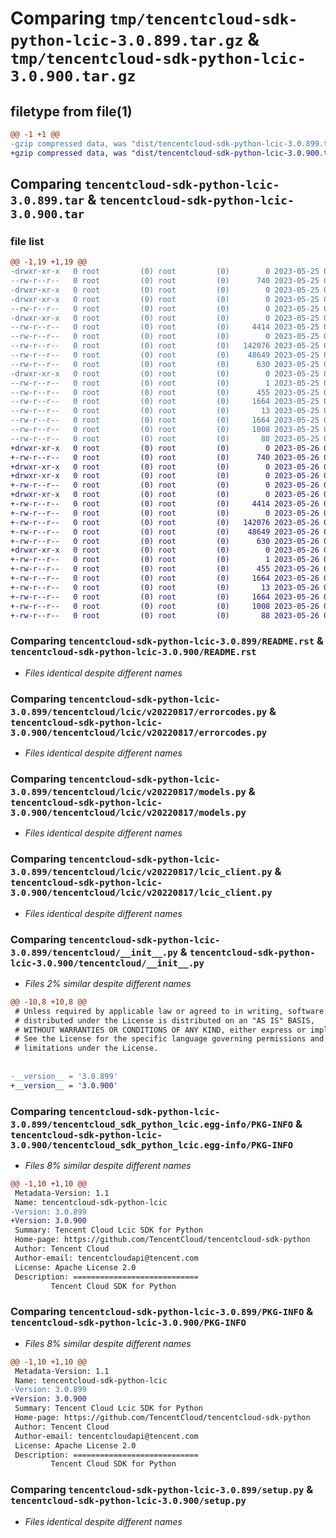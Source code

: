 # Comparing `tmp/tencentcloud-sdk-python-lcic-3.0.899.tar.gz` & `tmp/tencentcloud-sdk-python-lcic-3.0.900.tar.gz`

## filetype from file(1)

```diff
@@ -1 +1 @@
-gzip compressed data, was "dist/tencentcloud-sdk-python-lcic-3.0.899.tar", last modified: Thu May 25 00:30:21 2023, max compression
+gzip compressed data, was "dist/tencentcloud-sdk-python-lcic-3.0.900.tar", last modified: Fri May 26 02:22:10 2023, max compression
```

## Comparing `tencentcloud-sdk-python-lcic-3.0.899.tar` & `tencentcloud-sdk-python-lcic-3.0.900.tar`

### file list

```diff
@@ -1,19 +1,19 @@
-drwxr-xr-x   0 root         (0) root         (0)        0 2023-05-25 00:30:21.000000 tencentcloud-sdk-python-lcic-3.0.899/
--rw-r--r--   0 root         (0) root         (0)      740 2023-05-25 00:30:21.000000 tencentcloud-sdk-python-lcic-3.0.899/README.rst
-drwxr-xr-x   0 root         (0) root         (0)        0 2023-05-25 00:30:21.000000 tencentcloud-sdk-python-lcic-3.0.899/tencentcloud/
-drwxr-xr-x   0 root         (0) root         (0)        0 2023-05-25 00:30:21.000000 tencentcloud-sdk-python-lcic-3.0.899/tencentcloud/lcic/
--rw-r--r--   0 root         (0) root         (0)        0 2023-05-25 00:30:21.000000 tencentcloud-sdk-python-lcic-3.0.899/tencentcloud/lcic/__init__.py
-drwxr-xr-x   0 root         (0) root         (0)        0 2023-05-25 00:30:21.000000 tencentcloud-sdk-python-lcic-3.0.899/tencentcloud/lcic/v20220817/
--rw-r--r--   0 root         (0) root         (0)     4414 2023-05-25 00:30:21.000000 tencentcloud-sdk-python-lcic-3.0.899/tencentcloud/lcic/v20220817/errorcodes.py
--rw-r--r--   0 root         (0) root         (0)        0 2023-05-25 00:30:21.000000 tencentcloud-sdk-python-lcic-3.0.899/tencentcloud/lcic/v20220817/__init__.py
--rw-r--r--   0 root         (0) root         (0)   142076 2023-05-25 00:30:21.000000 tencentcloud-sdk-python-lcic-3.0.899/tencentcloud/lcic/v20220817/models.py
--rw-r--r--   0 root         (0) root         (0)    48649 2023-05-25 00:30:21.000000 tencentcloud-sdk-python-lcic-3.0.899/tencentcloud/lcic/v20220817/lcic_client.py
--rw-r--r--   0 root         (0) root         (0)      630 2023-05-25 00:30:21.000000 tencentcloud-sdk-python-lcic-3.0.899/tencentcloud/__init__.py
-drwxr-xr-x   0 root         (0) root         (0)        0 2023-05-25 00:30:21.000000 tencentcloud-sdk-python-lcic-3.0.899/tencentcloud_sdk_python_lcic.egg-info/
--rw-r--r--   0 root         (0) root         (0)        1 2023-05-25 00:30:21.000000 tencentcloud-sdk-python-lcic-3.0.899/tencentcloud_sdk_python_lcic.egg-info/dependency_links.txt
--rw-r--r--   0 root         (0) root         (0)      455 2023-05-25 00:30:21.000000 tencentcloud-sdk-python-lcic-3.0.899/tencentcloud_sdk_python_lcic.egg-info/SOURCES.txt
--rw-r--r--   0 root         (0) root         (0)     1664 2023-05-25 00:30:21.000000 tencentcloud-sdk-python-lcic-3.0.899/tencentcloud_sdk_python_lcic.egg-info/PKG-INFO
--rw-r--r--   0 root         (0) root         (0)       13 2023-05-25 00:30:21.000000 tencentcloud-sdk-python-lcic-3.0.899/tencentcloud_sdk_python_lcic.egg-info/top_level.txt
--rw-r--r--   0 root         (0) root         (0)     1664 2023-05-25 00:30:21.000000 tencentcloud-sdk-python-lcic-3.0.899/PKG-INFO
--rw-r--r--   0 root         (0) root         (0)     1008 2023-05-25 00:30:21.000000 tencentcloud-sdk-python-lcic-3.0.899/setup.py
--rw-r--r--   0 root         (0) root         (0)       88 2023-05-25 00:30:21.000000 tencentcloud-sdk-python-lcic-3.0.899/setup.cfg
+drwxr-xr-x   0 root         (0) root         (0)        0 2023-05-26 02:22:10.000000 tencentcloud-sdk-python-lcic-3.0.900/
+-rw-r--r--   0 root         (0) root         (0)      740 2023-05-26 02:22:10.000000 tencentcloud-sdk-python-lcic-3.0.900/README.rst
+drwxr-xr-x   0 root         (0) root         (0)        0 2023-05-26 02:22:10.000000 tencentcloud-sdk-python-lcic-3.0.900/tencentcloud/
+drwxr-xr-x   0 root         (0) root         (0)        0 2023-05-26 02:22:10.000000 tencentcloud-sdk-python-lcic-3.0.900/tencentcloud/lcic/
+-rw-r--r--   0 root         (0) root         (0)        0 2023-05-26 02:22:10.000000 tencentcloud-sdk-python-lcic-3.0.900/tencentcloud/lcic/__init__.py
+drwxr-xr-x   0 root         (0) root         (0)        0 2023-05-26 02:22:10.000000 tencentcloud-sdk-python-lcic-3.0.900/tencentcloud/lcic/v20220817/
+-rw-r--r--   0 root         (0) root         (0)     4414 2023-05-26 02:22:10.000000 tencentcloud-sdk-python-lcic-3.0.900/tencentcloud/lcic/v20220817/errorcodes.py
+-rw-r--r--   0 root         (0) root         (0)        0 2023-05-26 02:22:10.000000 tencentcloud-sdk-python-lcic-3.0.900/tencentcloud/lcic/v20220817/__init__.py
+-rw-r--r--   0 root         (0) root         (0)   142076 2023-05-26 02:22:10.000000 tencentcloud-sdk-python-lcic-3.0.900/tencentcloud/lcic/v20220817/models.py
+-rw-r--r--   0 root         (0) root         (0)    48649 2023-05-26 02:22:10.000000 tencentcloud-sdk-python-lcic-3.0.900/tencentcloud/lcic/v20220817/lcic_client.py
+-rw-r--r--   0 root         (0) root         (0)      630 2023-05-26 02:22:10.000000 tencentcloud-sdk-python-lcic-3.0.900/tencentcloud/__init__.py
+drwxr-xr-x   0 root         (0) root         (0)        0 2023-05-26 02:22:10.000000 tencentcloud-sdk-python-lcic-3.0.900/tencentcloud_sdk_python_lcic.egg-info/
+-rw-r--r--   0 root         (0) root         (0)        1 2023-05-26 02:22:10.000000 tencentcloud-sdk-python-lcic-3.0.900/tencentcloud_sdk_python_lcic.egg-info/dependency_links.txt
+-rw-r--r--   0 root         (0) root         (0)      455 2023-05-26 02:22:10.000000 tencentcloud-sdk-python-lcic-3.0.900/tencentcloud_sdk_python_lcic.egg-info/SOURCES.txt
+-rw-r--r--   0 root         (0) root         (0)     1664 2023-05-26 02:22:10.000000 tencentcloud-sdk-python-lcic-3.0.900/tencentcloud_sdk_python_lcic.egg-info/PKG-INFO
+-rw-r--r--   0 root         (0) root         (0)       13 2023-05-26 02:22:10.000000 tencentcloud-sdk-python-lcic-3.0.900/tencentcloud_sdk_python_lcic.egg-info/top_level.txt
+-rw-r--r--   0 root         (0) root         (0)     1664 2023-05-26 02:22:10.000000 tencentcloud-sdk-python-lcic-3.0.900/PKG-INFO
+-rw-r--r--   0 root         (0) root         (0)     1008 2023-05-26 02:22:10.000000 tencentcloud-sdk-python-lcic-3.0.900/setup.py
+-rw-r--r--   0 root         (0) root         (0)       88 2023-05-26 02:22:10.000000 tencentcloud-sdk-python-lcic-3.0.900/setup.cfg
```

### Comparing `tencentcloud-sdk-python-lcic-3.0.899/README.rst` & `tencentcloud-sdk-python-lcic-3.0.900/README.rst`

 * *Files identical despite different names*

### Comparing `tencentcloud-sdk-python-lcic-3.0.899/tencentcloud/lcic/v20220817/errorcodes.py` & `tencentcloud-sdk-python-lcic-3.0.900/tencentcloud/lcic/v20220817/errorcodes.py`

 * *Files identical despite different names*

### Comparing `tencentcloud-sdk-python-lcic-3.0.899/tencentcloud/lcic/v20220817/models.py` & `tencentcloud-sdk-python-lcic-3.0.900/tencentcloud/lcic/v20220817/models.py`

 * *Files identical despite different names*

### Comparing `tencentcloud-sdk-python-lcic-3.0.899/tencentcloud/lcic/v20220817/lcic_client.py` & `tencentcloud-sdk-python-lcic-3.0.900/tencentcloud/lcic/v20220817/lcic_client.py`

 * *Files identical despite different names*

### Comparing `tencentcloud-sdk-python-lcic-3.0.899/tencentcloud/__init__.py` & `tencentcloud-sdk-python-lcic-3.0.900/tencentcloud/__init__.py`

 * *Files 2% similar despite different names*

```diff
@@ -10,8 +10,8 @@
 # Unless required by applicable law or agreed to in writing, software
 # distributed under the License is distributed on an "AS IS" BASIS,
 # WITHOUT WARRANTIES OR CONDITIONS OF ANY KIND, either express or implied.
 # See the License for the specific language governing permissions and
 # limitations under the License.
 
 
-__version__ = '3.0.899'
+__version__ = '3.0.900'
```

### Comparing `tencentcloud-sdk-python-lcic-3.0.899/tencentcloud_sdk_python_lcic.egg-info/PKG-INFO` & `tencentcloud-sdk-python-lcic-3.0.900/tencentcloud_sdk_python_lcic.egg-info/PKG-INFO`

 * *Files 8% similar despite different names*

```diff
@@ -1,10 +1,10 @@
 Metadata-Version: 1.1
 Name: tencentcloud-sdk-python-lcic
-Version: 3.0.899
+Version: 3.0.900
 Summary: Tencent Cloud Lcic SDK for Python
 Home-page: https://github.com/TencentCloud/tencentcloud-sdk-python
 Author: Tencent Cloud
 Author-email: tencentcloudapi@tencent.com
 License: Apache License 2.0
 Description: ============================
         Tencent Cloud SDK for Python
```

### Comparing `tencentcloud-sdk-python-lcic-3.0.899/PKG-INFO` & `tencentcloud-sdk-python-lcic-3.0.900/PKG-INFO`

 * *Files 8% similar despite different names*

```diff
@@ -1,10 +1,10 @@
 Metadata-Version: 1.1
 Name: tencentcloud-sdk-python-lcic
-Version: 3.0.899
+Version: 3.0.900
 Summary: Tencent Cloud Lcic SDK for Python
 Home-page: https://github.com/TencentCloud/tencentcloud-sdk-python
 Author: Tencent Cloud
 Author-email: tencentcloudapi@tencent.com
 License: Apache License 2.0
 Description: ============================
         Tencent Cloud SDK for Python
```

### Comparing `tencentcloud-sdk-python-lcic-3.0.899/setup.py` & `tencentcloud-sdk-python-lcic-3.0.900/setup.py`

 * *Files identical despite different names*

